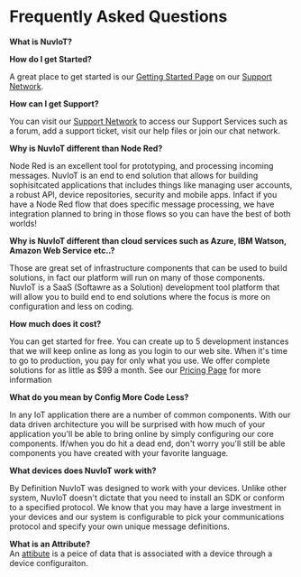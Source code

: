 # Frequently Asked Questions

**What is NuvIoT?**


**How do I get Started?**

A great place to get started is our [Getting Started Page](http://support.nuviot.com/help.html#/GettingStarted.md) on our [Support Network](http://support.nuviot.com).

**How can I get Support?**

You can visit our [Support Network](http://support.nuviot.com) to access our Support Services such as a forum, add a support ticket, visit our help files or join our chat network.

**Why is NuvIoT different than Node Red?**

Node Red is an excellent tool for prototyping, and processing incoming messages.  NuvIoT is an end to 
end solution that allows for building sophisitcated applications that includes things like managing 
user accounts, a robust API, device repositories, security and mobile apps.  Infact if you have a Node Red
flow that does specific message processing, we have integration planned to bring in those flows so you 
can have the best of both worlds!

**Why is NuvIoT different than cloud services such as Azure, IBM Watson, Amazon Web Service etc..?**

Those are great set of infrastructure components that can be used to build solutions, in fact our platform
will run on many of those components.  NuvIoT is a SaaS (Softawre as a Solution) development tool platform that will 
allow you to build end to end solutions where the focus is more on configuration and less on coding.    

**How much does it cost?**

You can get started for free.  You can create up to 5 development instances that we will keep online as long 
as you login to our web site.  When it's time to go to production, you pay for only what you use.  We offer 
complete solutions for as little as $99 a month.  See our [Pricing Page](https://www.IoTAppStudio.com/info/Pricing) for more information

**What do you mean by Config More Code Less?**

In any IoT application there are a number of common components.  With our data driven architecture you will
be surprised with how much of your application you'll be able to bring online by simply configuring our core 
components.  If/when you do hit a dead end, don't worry you'll still be able components you have created with
your favorite language.

**What devices does NuvIoT work with?**

By Definition NuvIoT was designed to work with your devices.  Unlike other system, NuvIoT doesn't dictate that you need
to install an SDK or conform to a specified protocol.  We know that you may have a large investment in your devices
and our system is configurable to pick your communications protocol and specify your own unique message definitions. 

**What is an Attribute?**  
An [attibute](./Workflows/Attributes.md) is a peice of data that is associated with a device through a device configuraiton.


